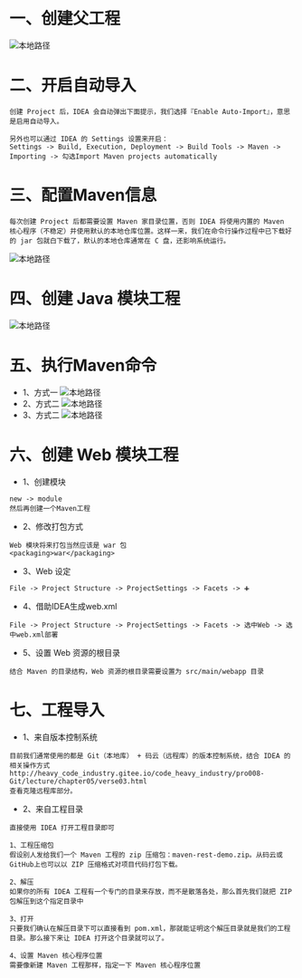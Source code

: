 # 一、创建父工程
![本地路径](img/创建父工程.png)
# 二、开启自动导入
````
创建 Project 后，IDEA 会自动弹出下面提示，我们选择『Enable Auto-Import』，意思是启用自动导入。

另外也可以通过 IDEA 的 Settings 设置来开启：
Settings -> Build, Execution, Deployment -> Build Tools -> Maven -> Importing -> 勾选Import Maven projects automatically
````
# 三、配置Maven信息
````
每次创建 Project 后都需要设置 Maven 家目录位置，否则 IDEA 将使用内置的 Maven 核心程序（不稳定）并使用默认的本地仓库位置。这样一来，我们在命令行操作过程中已下载好的 jar 包就白下载了，默认的本地仓库通常在 C 盘，还影响系统运行。
````
![本地路径](img/配置Maven信息.png)
# 四、创建 Java 模块工程
![本地路径](img/创建Java模块工程.png)
# 五、执行Maven命令
* 1、方式一
![本地路径](img/执行Maven命令方式一.png)
* 2、方式二
![本地路径](img/执行Maven命令方式一.png)
* 3、方式二
![本地路径](img/执行Maven命令方式一.png)
# 六、创建 Web 模块工程
* 1、创建模块
````
new -> module
然后再创建一个Maven工程
````
* 2、修改打包方式
````
Web 模块将来打包当然应该是 war 包
<packaging>war</packaging>
````
* 3、Web 设定
````
File -> Project Structure -> ProjectSettings -> Facets -> ➕
````
* 4、借助IDEA生成web.xml
````
File -> Project Structure -> ProjectSettings -> Facets -> 选中Web -> 选中web.xml部署
````
* 5、设置 Web 资源的根目录
````
结合 Maven 的目录结构，Web 资源的根目录需要设置为 src/main/webapp 目录
````
# 七、工程导入
* 1、来自版本控制系统
````
目前我们通常使用的都是 Git（本地库） + 码云（远程库）的版本控制系统，结合 IDEA 的相关操作方式
http://heavy_code_industry.gitee.io/code_heavy_industry/pro008-Git/lecture/chapter05/verse03.html
查看克隆远程库部分。
````
* 2、来自工程目录
````
直接使用 IDEA 打开工程目录即可

1、工程压缩包
假设别人发给我们一个 Maven 工程的 zip 压缩包：maven-rest-demo.zip。从码云或GitHub上也可以以 ZIP 压缩格式对项目代码打包下载。

2、解压
如果你的所有 IDEA 工程有一个专门的目录来存放，而不是散落各处，那么首先我们就把 ZIP 包解压到这个指定目录中

3、打开
只要我们确认在解压目录下可以直接看到 pom.xml，那就能证明这个解压目录就是我们的工程目录。那么接下来让 IDEA 打开这个目录就可以了。

4、设置 Maven 核心程序位置
需要像新建 Maven 工程那样，指定一下 Maven 核心程序位置
````